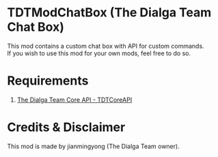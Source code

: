 # TDTModChatBox (The Dialga Team Chat Box)
This mod contains a custom chat box with API for custom commands. <br />
If you wish to use this mod for your own mods, feel free to do so.

# Requirements
1. [The Dialga Team Core API - TDTCoreAPI](http://steamcommunity.com/sharedfiles/filedetails/?id=1262341088)

# Credits & Disclaimer
This mod is made by jianmingyong (The Dialga Team owner).